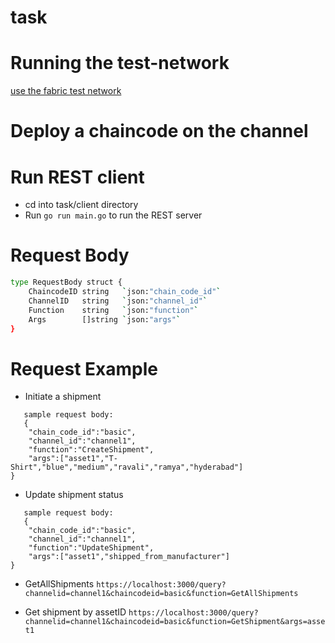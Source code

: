 # task

# Running the test-network

[use the fabric test network](https://hyperledger-fabric.readthedocs.io/en/latest/test_network.html)

# Deploy a chaincode on the channel

# Run REST client
- cd into task/client directory
- Run `go run main.go` to run the REST server

# Request Body
``` sh
type RequestBody struct {
	ChaincodeID string   `json:"chain_code_id"`
	ChannelID   string   `json:"channel_id"`
	Function    string   `json:"function"`
	Args        []string `json:"args"`
}
```

# Request Example
- Initiate a shipment
```url: http://localhost:3000/invoke
   sample request body: 
   {
    "chain_code_id":"basic",
    "channel_id":"channel1",
    "function":"CreateShipment",
    "args":["asset1","T-Shirt","blue","medium","ravali","ramya","hyderabad"]
}
```

- Update shipment status
```url: http://localhost:3000/invoke
   sample request body: 
   {
    "chain_code_id":"basic",
    "channel_id":"channel1",
    "function":"UpdateShipment",
    "args":["asset1","shipped_from_manufacturer"]
}
```

- GetAllShipments
```https://localhost:3000/query?channelid=channel1&chaincodeid=basic&function=GetAllShipments```

- Get shipment by assetID
```https://localhost:3000/query?channelid=channel1&chaincodeid=basic&function=GetShipment&args=asset1```

